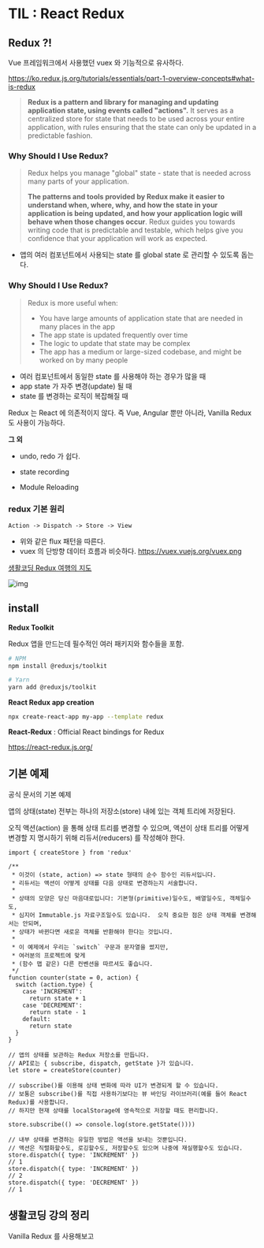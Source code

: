 # TIL : React Redux 

## Redux ?!

Vue 프레임워크에서 사용했던 vuex 와 기능적으로 유사하다. 

https://ko.redux.js.org/tutorials/essentials/part-1-overview-concepts#what-is-redux

> **Redux is a pattern and library for managing and updating application state, using events called "actions".** It serves as a centralized store for state that needs to be used across your entire application, with rules ensuring that the state can only be updated in a predictable fashion.

### Why Should I Use Redux?

>Redux helps you manage "global" state - state that is needed across many parts of your application.
>
>**The patterns and tools provided by Redux make it easier to understand when, where, why, and how the state in your application is being updated, and how your application logic will behave when those changes occur**. Redux guides you towards writing code that is predictable and testable, which helps give you confidence that your application will work as expected.

- 앱의 여러 컴포넌트에서 사용되는 state 를 global state 로 관리할 수 있도록 돕는다. 

### Why Should I Use Redux?

>Redux is more useful when:
>
>- You have large amounts of application state that are needed in many places in the app
>- The app state is updated frequently over time
>- The logic to update that state may be complex
>- The app has a medium or large-sized codebase, and might be worked on by many people

- 여러 컴포넌트에서 동일한 state 를 사용해야 하는 경우가 많을 때  
- app state 가 자주 변경(update) 될 때
- state 를 변경하는 로직이 복잡해질 때 

Redux 는 React 에 의존적이지 않다. 즉 Vue, Angular 뿐만 아니라, Vanilla Redux 도 사용이 가능하다. 

**그 외**

- undo, redo 가 쉽다. 

- state recording

- Module Reloading

### redux 기본 원리 

```text
Action -> Dispatch -> Store -> View
```

- 위와 같은 flux 패턴을 따른다.
- vuex 의 단방향 데이터 흐름과 비슷하다. https://vuex.vuejs.org/vuex.png

[생활코딩 Redux 여행의 지도](https://opentutorials.org/module/4078/24935)

![img](https://s3-ap-northeast-2.amazonaws.com/opentutorials-user-file/module/4078/11034.png)

## install 

**Redux Toolkit** 

Redux 앱을 만드는데 필수적인 여러 패키지와 함수들을 포함.

```bash
# NPM
npm install @reduxjs/toolkit

# Yarn
yarn add @reduxjs/toolkit
```

**React Redux app creation**

```bash
npx create-react-app my-app --template redux
```

**React-Redux** : Official React bindings for Redux

https://react-redux.js.org/

## 기본 예제 

공식 문서의 기본 예제

앱의 상태(state) 전부는 하나의 저장소(store) 내에 있는 객체 트리에 저장된다. 

오직 액션(action) 을 통해 상태 트리를 변경할 수 있으며, 액션이 상태 트리를 어떻게 변경할 지 명시하기 위해 리듀서(reducers) 를 작성해야 한다. 

```react
import { createStore } from 'redux'

/**
 * 이것이 (state, action) => state 형태의 순수 함수인 리듀서입니다.
 * 리듀서는 액션이 어떻게 상태를 다음 상태로 변경하는지 서술합니다.
 *
 * 상태의 모양은 당신 마음대로입니다: 기본형(primitive)일수도, 배열일수도, 객체일수도,
 * 심지어 Immutable.js 자료구조일수도 있습니다.  오직 중요한 점은 상태 객체를 변경해서는 안되며,
 * 상태가 바뀐다면 새로운 객체를 반환해야 한다는 것입니다.
 *
 * 이 예제에서 우리는 `switch` 구문과 문자열을 썼지만,
 * 여러분의 프로젝트에 맞게
 * (함수 맵 같은) 다른 컨벤션을 따르셔도 좋습니다.
 */
function counter(state = 0, action) {
  switch (action.type) {
    case 'INCREMENT':
      return state + 1
    case 'DECREMENT':
      return state - 1
    default:
      return state
  }
}

// 앱의 상태를 보관하는 Redux 저장소를 만듭니다.
// API로는 { subscribe, dispatch, getState }가 있습니다.
let store = createStore(counter)

// subscribe()를 이용해 상태 변화에 따라 UI가 변경되게 할 수 있습니다.
// 보통은 subscribe()를 직접 사용하기보다는 뷰 바인딩 라이브러리(예를 들어 React Redux)를 사용합니다.
// 하지만 현재 상태를 localStorage에 영속적으로 저장할 때도 편리합니다.

store.subscribe(() => console.log(store.getState())))

// 내부 상태를 변경하는 유일한 방법은 액션을 보내는 것뿐입니다.
// 액션은 직렬화할수도, 로깅할수도, 저장할수도 있으며 나중에 재실행할수도 있습니다.
store.dispatch({ type: 'INCREMENT' })
// 1
store.dispatch({ type: 'INCREMENT' })
// 2
store.dispatch({ type: 'DECREMENT' })
// 1
```

## 생활코딩 강의 정리

Vanilla Redux 를 사용해보고  

